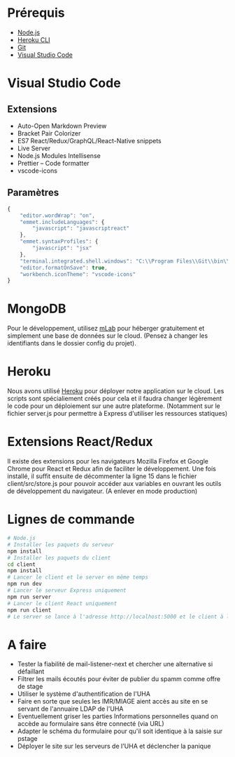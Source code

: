 # Prérequis

- [Node.js](https://nodejs.org/)
- [Heroku CLI](https://devcenter.heroku.com/articles/getting-started-with-nodejs#set-up)
- [Git](https://git-scm.com/)
- [Visual Studio Code](https://code.visualstudio.com/)

# Visual Studio Code

## Extensions

- Auto-Open Markdown Preview
- Bracket Pair Colorizer
- ES7 React/Redux/GraphQL/React-Native snippets
- Live Server
- Node.js Modules Intellisense
- Prettier – Code formatter
- vscode-icons

## Paramètres

```javascript
{
    "editor.wordWrap": "on",
    "emmet.includeLanguages": {
        "javascript": "javascriptreact"
    },
    "emmet.syntaxProfiles": {
        "javascript": "jsx"
    },
    "terminal.integrated.shell.windows": "C:\\Program Files\\Git\\bin\\bash.exe",
    "editor.formatOnSave": true,
    "workbench.iconTheme": "vscode-icons"
}
```

# MongoDB

Pour le développement, utilisez [mLab](https://mlab.com/) pour héberger gratuitement et simplement une base de données sur le cloud. (Pensez à changer les identifiants dans le dossier config du projet).

# Heroku

Nous avons utilisé [Heroku](https://www.heroku.com/) pour déployer notre application sur le cloud. Les scripts sont spécialiement créés pour cela et il faudra changer légèrement le code pour un déploiement sur une autre plateforme. (Notamment sur le fichier server.js pour permettre à Express d'utiliser les ressources statiques)

# Extensions React/Redux

Il existe des extensions pour les navigateurs Mozilla Firefox et Google Chrome pour React et Redux afin de faciliter le développement. Une fois installé, il suffit ensuite de décommenter la ligne 15 dans le fichier client/src/store.js pour pouvoir accéder aux variables en ouvrant les outils de développement du navigateur. (A enlever en mode production)

# Lignes de commande

```bash
# Node.js
# Installer les paquets du serveur
npm install
# Installer les paquets du client
cd client
npm install
# Lancer le client et le server en même temps
npm run dev
# Lancer le serveur Express uniquement
npm run server
# Lancer le client React uniquement
npm run client
# Le server se lance à l'adresse http://localhost:5000 et le client à l'adresse http://localhost:3000
```

# A faire

- Tester la fiabilité de mail-listener-next et chercher une alternative si défaillant
- Filtrer les mails écoutés pour éviter de publier du spamm comme offre de stage
- Utiliser le système d'authentification de l'UHA
- Faire en sorte que seules les IMR/MIAGE aient accès au site en se servant de l'annuaire LDAP de l'UHA
- Eventuellement griser les parties Informations personnelles quand on accède au formulaire sans être connecté (via URL)
- Adapter le schéma du formulaire pour qu'il soit identique à la saisie sur pstage
- Déployer le site sur les serveurs de l'UHA et déclencher la panique
